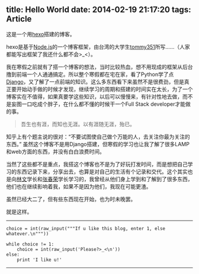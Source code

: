 title: Hello World
date: 2014-02-19 21:17:20
tags: Article
---
这是一个用[hexo](http://zespia.tw/hexo/)搭建的博客。  
<!-- more -->

hexo是基于[Node.js](http://nodejs.org/)的一个博客框架，由台湾的大学生[tommy351](https://github.com/tommy351/hexo/)所写……（人家都能写出框架了我还什么都不会>_<）。  

我在寒假之前就有了搭一个博客的想法，当时比较热血，想不用现成的框架从后台撸到前端一个人通通搞定。所以整个寒假都在宅在家，看了Python学了点[Django](https://docs.djangoproject.com/en/1.6/)，又了解了一点前端的知识。这么多东西看下来虽然不是很费劲，但是真正要开始动手做的时候才发现，继续学习的周期和搭建的时间实在太长，为了一个博客实在不值得，如果真要学这些知识，以后可以慢慢来，有针对性地去做，而不是妄图一口吃成个胖子，在什么都不懂的时候干一个Full Stack developer才能做的事。

>吾生也有涯，而知也无涯。以有涯随无涯，殆已。  

知乎上有个题主说的很对：“不要试图使自己做个万能的人，去关注你最为关注的东西。” 虽然这个博客不是用Django搭建，但寒假的学习也让我了解了很多LAMP和web方面的东西，并没有白白浪费时间。  

当然了这些都不是重点，我搭这个博客也不是为了好玩打发时间，而是想把自己学习的东西记录下来，分享出去，也算是对自己的生活有个记录和交代。这个其实也是向[林文](http://teekee.org)学长和[张春荣](http://blog.weatherpark.info/)学长学习的，我曾经从他们身上学到和了解到了很多东西，他们也在继续影响着我，如果不是因为他们，我现在可能更渣。  

虽然已经大二了，但有些东西现在开始，也为时未晚罢。  

就是这样。  

---

```
choice = int(raw_input("""If u like this blog, enter 1, else whatever.\n"""))

while choice != 1:
    choice = int(raw_input('Please?>_<\n'))
else:
    print 'I like u!'
```  

---

